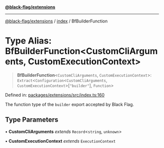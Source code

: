 [**@black-flag/extensions**](../../README.md)

***

[@black-flag/extensions](../../README.md) / [index](../README.md) / BfBuilderFunction

# Type Alias: BfBuilderFunction\<CustomCliArguments, CustomExecutionContext\>

> **BfBuilderFunction**\<`CustomCliArguments`, `CustomExecutionContext`\>: `Extract`\<`Configuration`\<`CustomCliArguments`, `CustomExecutionContext`\>\[`"builder"`\], `Function`\>

Defined in: [packages/extensions/src/index.ts:160](https://github.com/Xunnamius/black-flag/blob/10cd0ebc0304d033218ec4dffba0c41cb2e85ff6/packages/extensions/src/index.ts#L160)

The function type of the `builder` export accepted by Black Flag.

## Type Parameters

• **CustomCliArguments** *extends* `Record`\<`string`, `unknown`\>

• **CustomExecutionContext** *extends* `ExecutionContext`
